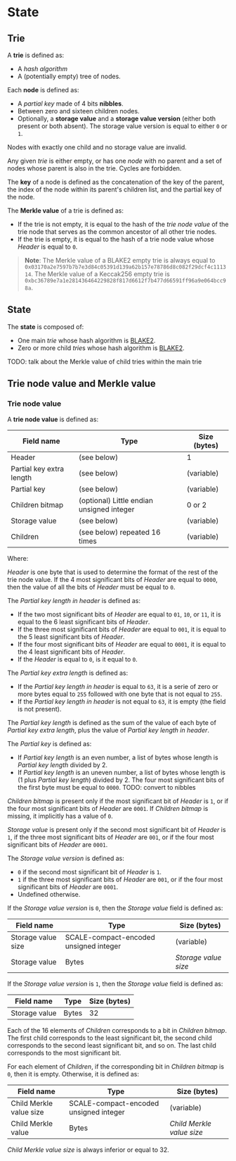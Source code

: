 # State

## Trie

A **trie** is defined as:

- A *hash algorithm*
- A (potentially empty) tree of nodes.

Each **node** is defined as:

- A *partial key* made of 4 bits **nibbles**.
- Between zero and sixteen children nodes.
- Optionally, a **storage value** and a **storage value version** (either both present or both absent). The storage value version is equal to either `0` or `1`.

Nodes with exactly one child and no storage value are invalid.

Any given *trie* is either empty, or has one *node* with no parent and a set of nodes whose parent is also in the trie. Cycles are forbidden.

The **key** of a node is defined as the concatenation of the key of the parent, the index of the node within its parent's children list, and the partial key of the node.

The **Merkle value** of a trie is defined as:

- If the trie is not empty, it is equal to the hash of the *trie node value* of the trie node that serves as the common ancestor of all other trie nodes.
- If the trie is empty, it is equal to the hash of a trie node value whose *Header* is equal to `0`.

> **Note**: The Merkle value of a BLAKE2 empty trie is always equal to `0x03170a2e7597b7b7e3d84c05391d139a62b157e78786d8c082f29dcf4c111314`. The Merkle value of a Keccak256 empty trie is `0xbc36789e7a1e281436464229828f817d6612f7b477d66591ff96a9e064bcc98a`.

## State

The **state** is composed of:

- One main *trie* whose hash algorithm is [BLAKE2](https://datatracker.ietf.org/doc/html/rfc7693).
- Zero or more child *trie*s whose hash algorithm is [BLAKE2](https://datatracker.ietf.org/doc/html/rfc7693).

TODO: talk about the Merkle value of child tries within the main trie

## Trie node value and Merkle value

### Trie node value

A **trie node value** is defined as:

| Field name         | Type      | Size (bytes)   |
| ------------------ | --------- | -------------- |
| Header | (see below) | 1 |
| Partial key extra length | (see below) | (variable) |
| Partial key | (see below) | (variable) |
| Children bitmap | (optional) Little endian unsigned integer | 0 or 2 |
| Storage value | (see below) | (variable) |
| Children | (see below) repeated 16 times | (variable) |

Where:

*Header* is one byte that is used to determine the format of the rest of the trie node value.
If the 4 most significant bits of *Header* are equal to `0000`, then the value of all the bits of *Header* must be equal to `0`.

The *Partial key length in header* is defined as:

- If the two most significant bits of *Header* are equal to `01`, `10`, or `11`, it is equal to the 6 least significant bits of *Header*.
- If the three most significant bits of *Header* are equal to `001`, it is equal to the 5 least significant bits of *Header*.
- If the four most significant bits of *Header* are equal to `0001`, it is equal to the 4 least significant bits of *Header*.
- If the *Header* is equal to `0`, is it equal to `0`.

The *Partial key extra length* is defined as:

- If the *Partial key length in header* is equal to `63`, it is a serie of zero or more bytes equal to `255` followed with one byte that is not equal to `255`.
- If the *Partial key length in header* is not equal to `63`, it is empty (the field is not present).

The *Partial key length* is defined as the sum of the value of each byte of *Partial key extra length*, plus the value of *Partial key length in header*.

The *Partial key* is defined as:

- If *Partial key length* is an even number, a list of bytes whose length is *Partial key length* divided by 2.
- If *Partial key length* is an uneven number, a list of bytes whose length is (1 plus *Partial key length*) divided by 2. The four most significant bits of the first byte must be equal to `0000`.
TODO: convert to nibbles

*Children bitmap* is present only if the most significant bit of *Header* is `1`, or if the four most significant bits of *Header* are `0001`. If *Children bitmap* is missing, it implicitly has a value of `0`.

*Storage value* is present only if the second most significant bit of *Header* is `1`, if the three most significant bits of *Header* are `001`, or if the four most significant bits of *Header* are `0001`.

The *Storage value version* is defined as:

- `0` if the second most significant bit of *Header* is `1`.
- `1` if the three most significant bits of *Header* are `001`, or if the four most significant bits of *Header* are `0001`.
- Undefined otherwise.

If the *Storage value version* is `0`, then the *Storage value* field is defined as:

| Field name         | Type      | Size (bytes)   |
| ------------------ | --------- | -------------- |
| Storage value size | SCALE-compact-encoded unsigned integer | (variable) |
| Storage value | Bytes | *Storage value size* |

If the *Storage value version* is `1`, then the *Storage value* field is defined as:

| Field name         | Type      | Size (bytes)   |
| ------------------ | --------- | -------------- |
| Storage value | Bytes | 32 |

Each of the 16 elements of *Children* corresponds to a bit in *Children bitmap*. The first child corresponds to the least significant bit, the second child corresponds to the second least significant bit, and so on. The last child corresponds to the most significant bit.

For each element of *Children*, if the corresponding bit in *Children bitmap* is `0`, then it is empty. Otherwise, it is defined as:

| Field name         | Type      | Size (bytes)   |
| ------------------ | --------- | -------------- |
| Child Merkle value size | SCALE-compact-encoded unsigned integer | (variable) |
| Child Merkle value | Bytes | *Child Merkle value size* |

*Child Merkle value size* is always inferior or equal to 32.
